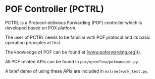 # POF Controller (PCTRL) 

PCTRL is a Protocol-oblivious Forwarding (POF) controller which is developed based on POX platform.

The user of PCTRL needs to be familiar with POF protocol and its basic operation principles at first. 

The knowledge of POF can be found at [www.poforwarding.org]().

All POF related APIs can be found in `pox/openflow/pofmanager.py`. 

A brief demo of using these APIs are included in `ext/network_test.py`.
